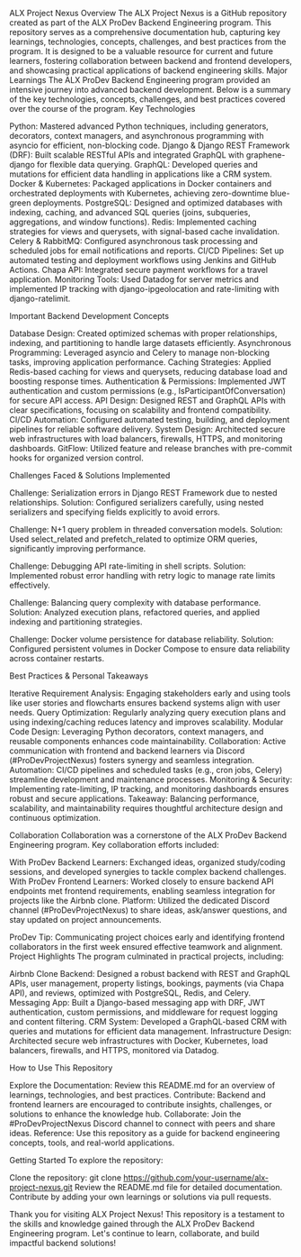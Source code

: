 ALX Project Nexus
Overview
The ALX Project Nexus is a GitHub repository created as part of the ALX ProDev Backend Engineering program. This repository serves as a comprehensive documentation hub, capturing key learnings, technologies, concepts, challenges, and best practices from the program. It is designed to be a valuable resource for current and future learners, fostering collaboration between backend and frontend developers, and showcasing practical applications of backend engineering skills.
Major Learnings
The ALX ProDev Backend Engineering program provided an intensive journey into advanced backend development. Below is a summary of the key technologies, concepts, challenges, and best practices covered over the course of the program.
Key Technologies

Python: Mastered advanced Python techniques, including generators, decorators, context managers, and asynchronous programming with asyncio for efficient, non-blocking code.
Django & Django REST Framework (DRF): Built scalable RESTful APIs and integrated GraphQL with graphene-django for flexible data querying.
GraphQL: Developed queries and mutations for efficient data handling in applications like a CRM system.
Docker & Kubernetes: Packaged applications in Docker containers and orchestrated deployments with Kubernetes, achieving zero-downtime blue-green deployments.
PostgreSQL: Designed and optimized databases with indexing, caching, and advanced SQL queries (joins, subqueries, aggregations, and window functions).
Redis: Implemented caching strategies for views and querysets, with signal-based cache invalidation.
Celery & RabbitMQ: Configured asynchronous task processing and scheduled jobs for email notifications and reports.
CI/CD Pipelines: Set up automated testing and deployment workflows using Jenkins and GitHub Actions.
Chapa API: Integrated secure payment workflows for a travel application.
Monitoring Tools: Used Datadog for server metrics and implemented IP tracking with django-ipgeolocation and rate-limiting with django-ratelimit.

Important Backend Development Concepts

Database Design: Created optimized schemas with proper relationships, indexing, and partitioning to handle large datasets efficiently.
Asynchronous Programming: Leveraged asyncio and Celery to manage non-blocking tasks, improving application performance.
Caching Strategies: Applied Redis-based caching for views and querysets, reducing database load and boosting response times.
Authentication & Permissions: Implemented JWT authentication and custom permissions (e.g., IsParticipantOfConversation) for secure API access.
API Design: Designed REST and GraphQL APIs with clear specifications, focusing on scalability and frontend compatibility.
CI/CD Automation: Configured automated testing, building, and deployment pipelines for reliable software delivery.
System Design: Architected secure web infrastructures with load balancers, firewalls, HTTPS, and monitoring dashboards.
GitFlow: Utilized feature and release branches with pre-commit hooks for organized version control.

Challenges Faced & Solutions Implemented

Challenge: Serialization errors in Django REST Framework due to nested relationships.
Solution: Configured serializers carefully, using nested serializers and specifying fields explicitly to avoid errors.


Challenge: N+1 query problem in threaded conversation models.
Solution: Used select_related and prefetch_related to optimize ORM queries, significantly improving performance.


Challenge: Debugging API rate-limiting in shell scripts.
Solution: Implemented robust error handling with retry logic to manage rate limits effectively.


Challenge: Balancing query complexity with database performance.
Solution: Analyzed execution plans, refactored queries, and applied indexing and partitioning strategies.


Challenge: Docker volume persistence for database reliability.
Solution: Configured persistent volumes in Docker Compose to ensure data reliability across container restarts.



Best Practices & Personal Takeaways

Iterative Requirement Analysis: Engaging stakeholders early and using tools like user stories and flowcharts ensures backend systems align with user needs.
Query Optimization: Regularly analyzing query execution plans and using indexing/caching reduces latency and improves scalability.
Modular Code Design: Leveraging Python decorators, context managers, and reusable components enhances code maintainability.
Collaboration: Active communication with frontend and backend learners via Discord (#ProDevProjectNexus) fosters synergy and seamless integration.
Automation: CI/CD pipelines and scheduled tasks (e.g., cron jobs, Celery) streamline development and maintenance processes.
Monitoring & Security: Implementing rate-limiting, IP tracking, and monitoring dashboards ensures robust and secure applications.
Takeaway: Balancing performance, scalability, and maintainability requires thoughtful architecture design and continuous optimization.

Collaboration
Collaboration was a cornerstone of the ALX ProDev Backend Engineering program. Key collaboration efforts included:

With ProDev Backend Learners: Exchanged ideas, organized study/coding sessions, and developed synergies to tackle complex backend challenges.
With ProDev Frontend Learners: Worked closely to ensure backend API endpoints met frontend requirements, enabling seamless integration for projects like the Airbnb clone.
Platform: Utilized the dedicated Discord channel (#ProDevProjectNexus) to share ideas, ask/answer questions, and stay updated on project announcements.

ProDev Tip: Communicating project choices early and identifying frontend collaborators in the first week ensured effective teamwork and alignment.
Project Highlights
The program culminated in practical projects, including:

Airbnb Clone Backend: Designed a robust backend with REST and GraphQL APIs, user management, property listings, bookings, payments (via Chapa API), and reviews, optimized with PostgreSQL, Redis, and Celery.
Messaging App: Built a Django-based messaging app with DRF, JWT authentication, custom permissions, and middleware for request logging and content filtering.
CRM System: Developed a GraphQL-based CRM with queries and mutations for efficient data management.
Infrastructure Design: Architected secure web infrastructures with Docker, Kubernetes, load balancers, firewalls, and HTTPS, monitored via Datadog.

How to Use This Repository

Explore the Documentation: Review this README.md for an overview of learnings, technologies, and best practices.
Contribute: Backend and frontend learners are encouraged to contribute insights, challenges, or solutions to enhance the knowledge hub.
Collaborate: Join the #ProDevProjectNexus Discord channel to connect with peers and share ideas.
Reference: Use this repository as a guide for backend engineering concepts, tools, and real-world applications.

Getting Started
To explore the repository:

Clone the repository: git clone https://github.com/your-username/alx-project-nexus.git
Review the README.md file for detailed documentation.
Contribute by adding your own learnings or solutions via pull requests.

Thank you for visiting ALX Project Nexus! This repository is a testament to the skills and knowledge gained through the ALX ProDev Backend Engineering program. Let's continue to learn, collaborate, and build impactful backend solutions!